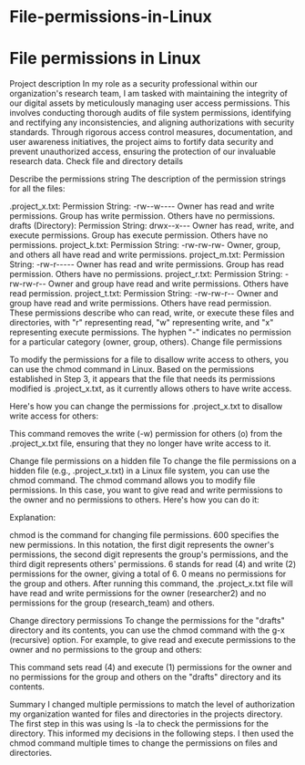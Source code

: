 # File-permissions-in-Linux
# File permissions in Linux
Project description
In my role as a security professional within our organization's research team, I am tasked with maintaining the integrity of our digital assets by meticulously managing user access permissions. This involves conducting thorough audits of file system permissions, identifying and rectifying any inconsistencies, and aligning authorizations with security standards. Through rigorous access control measures, documentation, and user awareness initiatives, the project aims to fortify data security and prevent unauthorized access, ensuring the protection of our invaluable research data.
Check file and directory details
 
Describe the permissions string
The description of the permission strings for all the files:

.project_x.txt:
Permission String: -rw--w----
Owner has read and write permissions.
Group has write permission.
Others have no permissions.
drafts (Directory):
Permission String: drwx--x---
Owner has read, write, and execute permissions.
Group has execute permission.
Others have no permissions.
project_k.txt:
Permission String: -rw-rw-rw-
Owner, group, and others all have read and write permissions.
project_m.txt:
Permission String: -rw-r-----
Owner has read and write permissions.
Group has read permission.
Others have no permissions.
project_r.txt:
Permission String: -rw-rw-r--
Owner and group have read and write permissions.
Others have read permission.
project_t.txt:
Permission String: -rw-rw-r--
Owner and group have read and write permissions.
Others have read permission.
These permissions describe who can read, write, or execute these files and directories, with "r" representing read, "w" representing write, and "x" representing execute permissions. The hyphen "-" indicates no permission for a particular category (owner, group, others).
Change file permissions

To modify the permissions for a file to disallow write access to others, you can use the chmod command in Linux. Based on the permissions established in Step 3, it appears that the file that needs its permissions modified is .project_x.txt, as it currently allows others to have write access.

Here's how you can change the permissions for .project_x.txt to disallow write access for others:

This command removes the write (-w) permission for others (o) from the .project_x.txt file, ensuring that they no longer have write access to it.
 
Change file permissions on a hidden file
To change the file permissions on a hidden file (e.g., .project_x.txt) in a Linux file system, you can use the chmod command. The chmod command allows you to modify file permissions. In this case, you want to give read and write permissions to the owner and no permissions to others. Here's how you can do it:

Explanation:

chmod is the command for changing file permissions.
600 specifies the new permissions. In this notation, the first digit represents the owner's permissions, the second digit represents the group's permissions, and the third digit represents others' permissions.
6 stands for read (4) and write (2) permissions for the owner, giving a total of 6.
0 means no permissions for the group and others.
After running this command, the .project_x.txt file will have read and write permissions for the owner (researcher2) and no permissions for the group (research_team) and others.





 
Change directory permissions
To change the permissions for the "drafts" directory and its contents, you can use the chmod command with the g-x (recursive) option. For example, to give read and execute permissions to the owner and no permissions to the group and others:

This command sets read (4) and execute (1) permissions for the owner and no permissions for the group and others on the "drafts" directory and its contents.
 
Summary
I changed multiple permissions to match the level of authorization my organization wanted for
files and directories in the projects directory. The first step in this was using ls -la to
check the permissions for the directory. This informed my decisions in the following steps. I
then used the chmod command multiple times to change the permissions on files and
directories.
